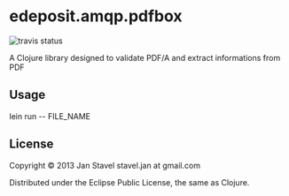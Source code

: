 # edeposit.amqp.pdfbox
![travis status](https://travis-ci.org/jstavel/edeposit.amqp.pdfbox.png)

A Clojure library designed to validate PDF/A and extract informations from PDF

## Usage

lein run -- FILE_NAME

## License

Copyright © 2013 Jan Stavel stavel.jan at gmail.com

Distributed under the Eclipse Public License, the same as Clojure.
